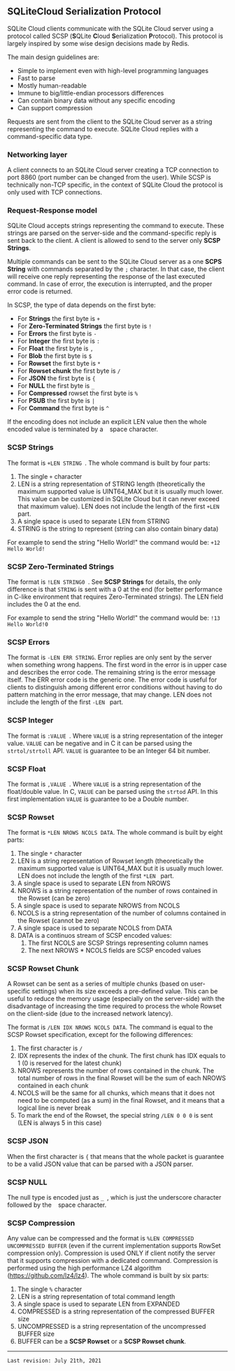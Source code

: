 ## SQLiteCloud Serialization Protocol

SQLite Cloud clients communicate with the SQLite Cloud server using a protocol called SCSP (**S**QLite **C**loud **S**erialization **P**rotocol). This protocol is largely inspired by some wise design decisions made by Redis.

The main design guidelines are:
* Simple to implement even with high-level programming languages
* Fast to parse
* Mostly human-readable
* Immune to big/little-endian processors differences
* Can contain binary data without any specific encoding
* Can support compression

Requests are sent from the client to the SQLite Cloud server as a string representing the command to execute. SQLite Cloud replies with a command-specific data type.

### Networking layer
A client connects to an SQLite Cloud server creating a TCP connection to port 8860 (port number can be changed from the user). While SCSP is technically non-TCP specific, in the context of SQLite Cloud the protocol is only used with TCP connections.

### Request-Response model
SQLite Cloud accepts strings representing the command to execute. These strings are parsed on the server-side and the command-specific reply is sent back to the client. A client is allowed to send to the server only **SCSP Strings**.

Multiple commands can be sent to the SQLite Cloud server as a one **SCPS String** with commands separated by the `;` character. In that case, the client will receive one reply representing the response of the last executed command. In case of error, the execution is interrupted, and the proper error code is returned.

In SCSP, the type of data depends on the first byte:
* For **Strings** the first byte is `+`
* For **Zero-Terminated Strings** the first byte is `!`
* For **Errors** the first byte is `-`
* For **Integer** the first byte is `:`
* For **Float** the first byte is `,`
* For **Blob** the first byte is `$`
* For **Rowset** the first byte is `*`
* For **Rowset chunk** the first byte is `/`
* For **JSON** the first byte is `{`
* For **NULL** the first byte is `_`
* For **Compressed** rowset the first byte is `%`
* For **PSUB** the first byte is `|`
* For **Command** the first byte is `^`

If the encoding does not include an explicit LEN value then the whole encoded value is terminated by a ` ` space character.

### SCSP Strings
The format is `+LEN STRING `. The whole command is built by four parts:
1. The single `+` character
2. LEN is a string representation of STRING length (theoretically the maximum supported value is UINT64_MAX but it is usually much lower. This value can be customized in SQLite Cloud but it can never exceed that maximum value). LEN does not include the length of the first `+LEN ` part.
3. A single space is used to separate LEN from STRING
4. STRING is the string to represent (string can also contain binary data)

For example to send the string "Hello World!" the command would be: `+12 Hello World!`

### SCSP Zero-Terminated Strings
The format is `!LEN STRING0 `. See **SCSP Strings** for details, the only difference is that `STRING` is sent with a 0 at the end (for better performance in C-like environment that requires Zero-Terminated strings). The LEN field includes the 0 at the end.

For example to send the string "Hello World!" the command would be: `!13 Hello World!0`

### SCSP Errors
The format is `-LEN ERR STRING`. Error replies are only sent by the server when something wrong happens. The first word in the error is in upper case and describes the error code. The remaining string is the error message itself. The ERR error code is the generic one. The error code is useful for clients to distinguish among different error conditions without having to do pattern matching in the error message, that may change. LEN does not include the length of the first `-LEN ` part.

### SCSP Integer
The format is `:VALUE `. Where `VALUE` is a string representation of the integer value. `VALUE` can be negative and in C it can be parsed using the `strtol/strtoll` API. `VALUE` is guarantee to be an Integer 64 bit number.

### SCSP Float
The format is `,VALUE `. Where `VALUE` is a string representation of the float/double value. In C, `VALUE` can be parsed using the `strtod` API. In this first implementation `VALUE` is guarantee to be a Double number.

### SCSP **Rowset**
The format is `*LEN NROWS NCOLS DATA`. The whole command is built by eight parts:

1. The single `*` character
2. LEN is a string representation of Rowset length (theoretically the maximum supported value is UINT64_MAX but it is usually much lower. LEN does not include the length of the first `*LEN ` part.
3. A single space is used to separate LEN from NROWS
4. NROWS  is a string representation of the number of rows contained in the Rowset (can be zero)
5. A single space is used to separate NROWS from NCOLS 
6. NCOLS  is a string representation of the number of columns contained in the Rowset (cannot be zero)
7. A single space is used to separate NCOLS from DATA
8. DATA is a continuos stream of SCSP encoded values:
   1. The first NCOLS are SCSP Strings representing column names
   2. The next NROWS * NCOLS fields are SCSP encoded values

### SCSP **Rowset** Chunk
A Rowset can be sent as a series of multiple chunks (based on user-specific settings) when its size exceeds a pre-defined value. This can be useful to reduce the memory usage (especially on the server-side) with the disadvantage of increasing the time required to process the whole Rowset on the client-side (due to the increased network latency).

The format is `/LEN IDX NROWS NCOLS DATA`. The command is equal to the SCSP Rowset specification, except for the following differences:

1. The first character is `/`
2. IDX represents the index of the chunk. The first chunk has IDX equals to 1 (0 is reserved for the latest chunk)
3. NROWS represents the number of rows contained in the chunk. The total number of rows in the final Rowset will be the sum of each NROWS contained in each chunk
4. NCOLS will be the same for all chunks, which means that it does not need to be computed (as a sum) in the final Rowset, and it means that a logical line is never break
5. To mark the end of the Rowset, the special string `/LEN 0 0 0` is sent (LEN is always 5 in this case)

### SCSP JSON
When the first character is `{` that means that the whole packet is guarantee to be a valid JSON value that can be parsed with a JSON parser.

### SCSP NULL
The null type is encoded just as `_ `, which is just the underscore character followed by the ` ` space character.

### SCSP Compression
Any value can be compressed and the format is `%LEN COMPRESSED UNCOMPRESSED BUFFER` (even if the current implementation supports RowSet compression only). Compression is used ONLY if client notify the server that it supports compression with a dedicated command. Compression is performed using the high performance LZ4 algorithm (https://github.com/lz4/lz4). The whole command is built by six parts:
1. The single `%` character
2. LEN is a string representation of total command length
3. A single space is used to separate LEN from EXPANDED
4. COMPRESSED is a string representation of the compressed BUFFER size
5. UNCOMPRESSED is a string representation of the uncompressed BUFFER size
6. BUFFER can be a **SCSP Rowset** or a **SCSP Rowset chunk**.

---
```Last revision: July 21th, 2021```
